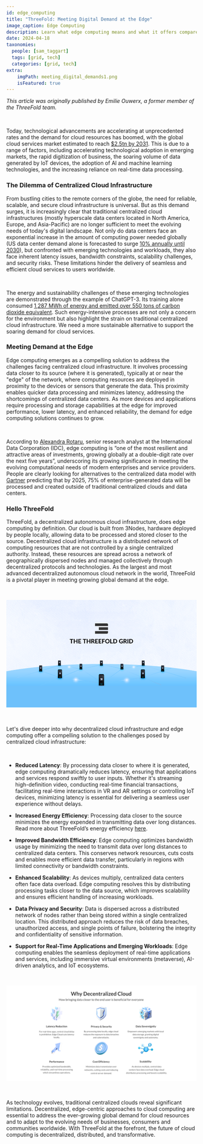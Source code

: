 ```yaml
---
id: edge_computing
title: "ThreeFold: Meeting Digital Demand at the Edge"
image_caption: Edge Computing
description: Learn what edge computing means and what it offers compared to centralized cloud infrastructures.
date: 2024-04-18
taxonomies:
  people: [sam_taggart]
  tags: [grid, tech]
  categories: [grid, tech]
extra:
    imgPath: meeting_digital_demands1.png
    isFeatured: true
---
```


*This article was originally published by Emilie Ouwerx, a former member of the ThreeFold team.*

<br>

Today, technological advancements are accelerating at unprecedented rates and the demand for cloud resources has boomed, with the global cloud services market estimated to reach [$2.5tn by 2031](https://www.globenewswire.com/en/news-release/2023/04/03/2639822/0/en/Cloud-Services-Market-is-Expected-to-Reach-2-5-Trillion-by-2031-Allied-Market-Research.html). This is due to a range of factors, including accelerating technological adoption in emerging markets, the rapid digitization of business, the soaring volume of data generated by loT devices, the adoption of Al and machine learning technologies, and the increasing reliance on real-time data processing.

### **The Dilemma of Centralized Cloud Infrastructure**

From bustling cities to the remote corners of the globe, the need for reliable, scalable, and secure cloud infrastructure is universal. But as this demand surges, it is increasingly clear that traditional centralized cloud infrastructures (mostly hyperscale data centers located in North America, Europe, and Asia-Pacific) are no longer sufficient to meet the evolving needs of today's digital landscape. Not only do data centers face an exponential increase in the amount of computing power needed globally (US data center demand alone is forecasted to surge [10% annually until 2030](https://www.mckinsey.com/industries/technology-media-and-telecommunications/our-insights/investing-in-the-rising-data-center-economy)), but confronted with emerging technologies and workloads, they also face inherent latency issues, bandwidth constraints, scalability challenges, and security risks. These limitations hinder the delivery of seamless and efficient cloud services to users worldwide.

<br>

The energy and sustainability challenges of these emerging technologies are demonstrated through the example of ChatGPT-3. Its training alone consumed [1,287 MWh of energy and emitted over 550 tons of carbon dioxide equivalent](https://www.wired.com/story/the-generative-ai-search-race-has-a-dirty-secret/). Such energy-intensive processes are not only a concern for the environment but also highlight the strain on traditional centralized cloud infrastructure. We need a more sustainable alternative to support the soaring demand for cloud services. 

### **Meeting Demand at the Edge**

Edge computing emerges as a compelling solution to address the challenges facing centralized cloud infrastructure. It involves processing data closer to its source (where it is generated), typically at or near the "edge" of the network, where computing resources are deployed in proximity to the devices or sensors that generate the data. This proximity enables quicker data processing and minimizes latency, addressing the shortcomings of centralized data centers. As more devices and applications require processing and storage capabilities at the edge for improved performance, lower latency, and enhanced reliability, the demand for edge computing solutions continues to grow.

<br>

According to [Alexandra Rotaru](https://www.idc.com/getdoc.jsp?containerId=prUS50386323), senior research analyst at the International Data Corporation (IDC), edge computing is “one of the most resilient and attractive areas of investments, growing globally at a double-digit rate over the next five years”, underscoring its growing significance in meeting the evolving computational needs of modern enterprises and service providers. People are clearly looking for alternatives to the centralized data model with [Gartner](https://www.gartner.com/smarterwithgartner/what-edge-computing-means-for-infrastructure-and-operations-leaders) predicting that by 2025, 75% of enterprise-generated data will be processed and created outside of traditional centralized clouds and data centers. 

### **Hello ThreeFold**

ThreeFold, a decentralized autonomous cloud infrastructure, does edge computing by definition. Our cloud is built from 3Nodes, hardware deployed by people locally, allowing data to be processed and stored closer to the source. Decentralized cloud infrastructure is a distributed network of computing resources that are not controlled by a single centralized authority. Instead, these resources are spread across a network of geographically dispersed nodes and managed collectively through decentralized protocols and technologies. As the largest and most advanced decentralized autonomous cloud network in the world, ThreeFold is a pivotal player in meeting growing global demand at the edge.

<br>

![Image](threefold_grid.png#mx-auto)

<br>

Let's dive deeper into why decentralized cloud infrastructure and edge computing offer a compelling solution to the challenges posed by centralized cloud infrastructure: 

<br>

- **Reduced Latency**: By processing data closer to where it is generated, edge computing dramatically reduces latency, ensuring that applications and services respond swiftly to user inputs. Whether it's streaming high-definition video, conducting real-time financial transactions, facilitating real-time interactions in VR and AR settings or controlling IoT devices, minimizing latency is essential for delivering a seamless user experience without delays.

- **Increased Energy Efficiency**: Processing data closer to the source minimizes the energy expended in transmitting data over long distances. Read more about ThreeFold’s energy efficiency [here](https://www.threefold.io/blog/energy-efficiency-explained/).

- **Improved Bandwidth Efficiency**: Edge computing optimizes bandwidth usage by minimizing the need to transmit data over long distances to centralized data centers. This conserves network resources, cuts costs and enables more efficient data transfer, particularly in regions with limited connectivity or bandwidth constraints.

- **Enhanced Scalability**: As devices multiply, centralized data centers often face data overload. Edge computing resolves this by distributing processing tasks closer to the data source, which improves scalability and ensures efficient handling of increasing workloads.

- **Data Privacy and Security**: Data is dispersed across a distributed network of nodes rather than being stored within a single centralized location. This distributed approach reduces the risk of data breaches, unauthorized access, and single points of failure, bolstering the integrity and confidentiality of sensitive information.

- **Support for Real-Time Applications and Emerging Workloads**: Edge computing enables the seamless deployment of real-time applications and services, including immersive virtual environments (metaverse), AI-driven analytics, and IoT ecosystems. 

<br>

![Image](why_decentralized_cloud.png#mx-auto)

<br>

As technology evolves, traditional centralized clouds reveal significant limitations. Decentralized, edge-centric approaches to cloud computing are essential to address the ever-growing global demand for cloud resources and to adapt to the evolving needs of businesses, consumers and communities worldwide. With ThreeFold at the forefront, the future of cloud computing is decentralized, distributed, and transformative. 
